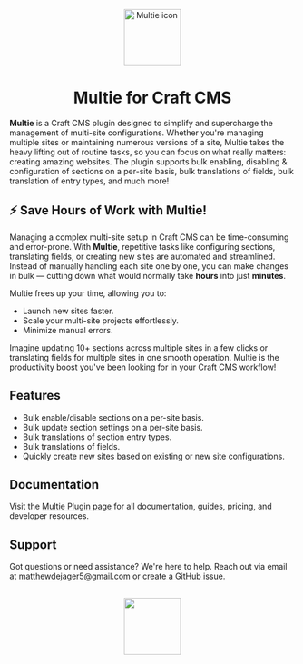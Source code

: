 <p align="center"><img src="src/icon-mask.svg" width="100" height="100" alt="Multie icon"></p>
<h1 align="center">Multie for Craft CMS</h1>

**Multie** is a Craft CMS plugin designed to simplify and supercharge the management of multi-site configurations. Whether you're managing multiple sites or maintaining numerous versions of a site, Multie takes the heavy lifting out of routine tasks, so you can focus on what really matters: creating amazing websites. The plugin supports bulk enabling, disabling & configuration of sections on a per-site basis, bulk translations of fields, bulk translation of entry types, and much more!

## ⚡ Save Hours of Work with Multie!
Managing a complex multi-site setup in Craft CMS can be time-consuming and error-prone. With **Multie**, repetitive tasks like configuring sections, translating fields, or creating new sites are automated and streamlined. Instead of manually handling each site one by one, you can make changes in bulk — cutting down what would normally take **hours** into just **minutes**.

Multie frees up your time, allowing you to:
- Launch new sites faster.
- Scale your multi-site projects effortlessly.
- Minimize manual errors.

Imagine updating 10+ sections across multiple sites in a few clicks or translating fields for multiple sites in one smooth operation. Multie is the productivity boost you've been looking for in your Craft CMS workflow!

## Features
- Bulk enable/disable sections on a per-site basis.
- Bulk update section settings on a per-site basis.
- Bulk translations of section entry types.
- Bulk translations of fields.
- Quickly create new sites based on existing or new site configurations.

## Documentation
Visit the [Multie Plugin page](https://plugins.craftcms.com/multie) for all documentation, guides, pricing, and developer resources.

## Support
Got questions or need assistance? We're here to help. Reach out via email at matthewdejager5@gmail.com or [create a GitHub issue](https://github.com/MattDeJager/Craft-Multie/issues).

<h2></h2>

<p align="center"><img width="100" src="src/boost.svg"></p>
